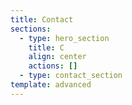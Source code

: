 ```yaml
---
title: Contact
sections:
  - type: hero_section
    title: C
    align: center
    actions: []
  - type: contact_section
template: advanced
---
```

